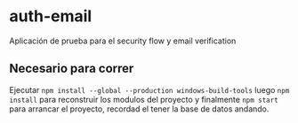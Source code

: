 # auth-email
Aplicación de prueba para el security flow y email verification

## Necesario para correr
Ejecutar `npm install --global --production windows-build-tools` 
luego `npm install` para reconstruir los modulos del proyecto
y finalmente `npm start` para arrancar el proyecto, recordad 
el tener la base de datos andando.
